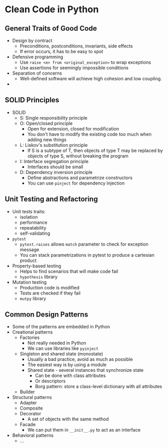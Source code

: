 # Clean Code in Python

## General Traits of Good Code
* Design by contract
  * Preconditions, postconditions, invariants, side effects
  * If error occurs, it has to be easy to spot
* Defensive programming
  * Use `raise <e> from <original_exception>` to wrap exceptions
  * Use assertions for seemingly impossible conditions 
* Separation of concerns
  * Well-defined software will achieve high cohesion and low coupling.
* 

## SOLID Principles
* SOLID
  * S: Single responsibility principle
  * O: Open/closed principle
    * Open for extension, closed for modification
    * You don't have to modify the existing code too much when adding new things
  * L: Liskov's substitution principle
    * If S is a subtype of T, then objects of type T may be replaced by objects of type S, without breaking the program
  * I: Interface segregation principle
    * Interfaces should be small
  * D: Dependency inversion principle
    * Define abstractions and parametrize constructors
    * You can use `pinject` for dependency injection

## Unit Testing and Refactoring
* Unit tests traits:
  * isolation
  * performance
  * repeatability
  * self-validating
* `pytest`
  * `pytest.raises` allows `match` parameter to check for exception message
  * You can stack parametrizations in pytest to produce a cartesian product
* Property-based testing
  * Helps to find scenarios that will make code fail
  * `hypothesis` library
* Mutation testing
  * Production code is modified
  * Tests are checked if they fail
  * `mutpy` library

## Common Design Patterns
* Some of the patterns are embedded in Python
* Creational patterns
  * Factories
    * Not really needed in Python
    * We can use libraries like `pyinject`
  * Singleton and shared state (monostate)
    * Usually a bad practice, avoid as much as possible
    * The easiest way is by using a module
    * Shared state - several instances that synchronize state
      * Can be done with class attributes
      * Or descriptors
      * Borg pattern: store a class-level dictionary with all attributes
  * Builder
* Structural patterns
  * Adapter
  * Composite
  * Decorator
    * A set of objects with the same method
  * Facade
    * We can put them in `__init__.py` to act as an interface
* Behavioral patterns
  * ...

